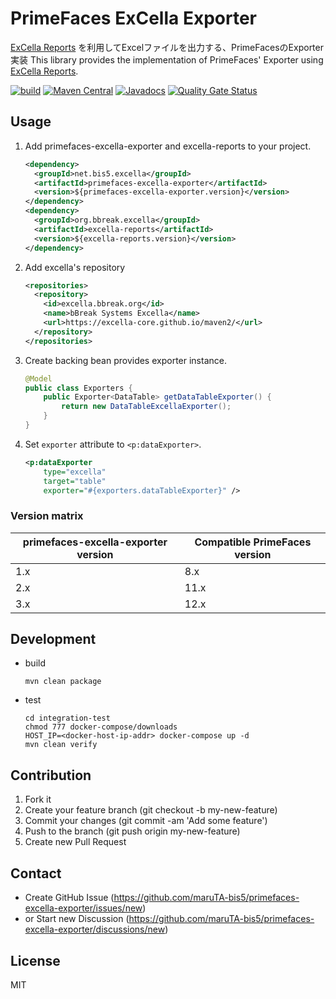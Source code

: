 # PrimeFaces ExCella Exporter

[ExCella Reports](https://github.com/excella-core/excella-reports) を利用してExcelファイルを出力する、PrimeFacesのExporter実装
This library provides the implementation of PrimeFaces' Exporter using [ExCella Reports](https://github.com/excella-core/excella-reports).


[![build](https://github.com/maruTA-bis5/primefaces-excella-exporter/actions/workflows/build.yml/badge.svg)](https://github.com/maruTA-bis5/primefaces-excella-exporter/actions/workflows/build.yml)
[![Maven Central](https://maven-badges.herokuapp.com/maven-central/net.bis5.excella/primefaces-excella-exporter/badge.svg)](https://maven-badges.herokuapp.com/maven-central/net.bis5.excella/primefaces-excella-exporter)
[![Javadocs](http://javadoc.io/badge/net.bis5.excella/primefaces-excella-exporter.svg)](http://javadoc.io/doc/net.bis5.excella/primefaces-excella-exporter)
[![Quality Gate Status](https://sonarcloud.io/api/project_badges/measure?project=maruTA-bis5_primefaces-excella-exporter&metric=alert_status)](https://sonarcloud.io/dashboard?id=maruTA-bis5_primefaces-excella-exporter)

## Usage
1. Add primefaces-excella-exporter and excella-reports to your project.
    ```xml
    <dependency>
      <groupId>net.bis5.excella</groupId>
      <artifactId>primefaces-excella-exporter</artifactId>
      <version>${primefaces-excella-exporter.version}</version>
    </dependency>
    <dependency>
      <groupId>org.bbreak.excella</groupId>
      <artifactId>excella-reports</artifactId>
      <version>${excella-reports.version}</version>
    </dependency>
    ```
1. Add excella's repository
    ```xml
    <repositories>
      <repository>
        <id>excella.bbreak.org</id>
        <name>bBreak Systems Excella</name>
        <url>https://excella-core.github.io/maven2/</url>    
      </repository>
    </repositories>
    ````
1. Create backing bean provides exporter instance.
    ```java
    @Model
    public class Exporters {
        public Exporter<DataTable> getDataTableExporter() {
            return new DataTableExcellaExporter();
        }
    }
    ```
1. Set `exporter` attribute to `<p:dataExporter>`.
    ```xml
    <p:dataExporter
        type="excella"
        target="table"
        exporter="#{exporters.dataTableExporter}" />
    ```

### Version matrix

|primefaces-excella-exporter version|Compatible PrimeFaces version|
|---|---|
|1.x|8.x|
|2.x|11.x|
|3.x|12.x|

## Development
- build
    ```shellscript
    mvn clean package
    ```
- test
    ```shellscript
    cd integration-test
    chmod 777 docker-compose/downloads
    HOST_IP=<docker-host-ip-addr> docker-compose up -d
    mvn clean verify
    ```

## Contribution
1. Fork it
1. Create your feature branch (git checkout -b my-new-feature)
1. Commit your changes (git commit -am 'Add some feature')
1. Push to the branch (git push origin my-new-feature)
1. Create new Pull Request

## Contact
- Create GitHub Issue (https://github.com/maruTA-bis5/primefaces-excella-exporter/issues/new)
- or Start new Discussion (https://github.com/maruTA-bis5/primefaces-excella-exporter/discussions/new)

## License
MIT
